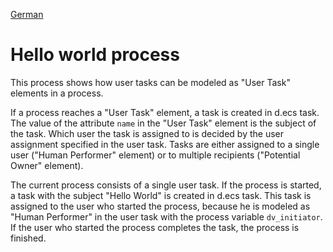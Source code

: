 [German](README_de.md)

# Hello world process

This process shows how user tasks can be modeled as "User Task" elements in a process.

If a process reaches a "User Task" element, a task is created in d.ecs task.
The value of the attribute `name` in the "User Task" element is the subject of the task.
Which user the task is assigned to is decided by the user assignment specified in the user task. Tasks are either assigned to a single user ("Human Performer" element) or to multiple recipients ("Potential Owner" element).

The current process consists of a single user task.
If the process is started, a task with the subject "Hello World" is created in d.ecs task.
This task is assigned to the user who started the process, because he is modeled as "Human Performer" in the user task with the process variable `dv_initiator`.
If the user who started the process completes the task, the process is finished.
